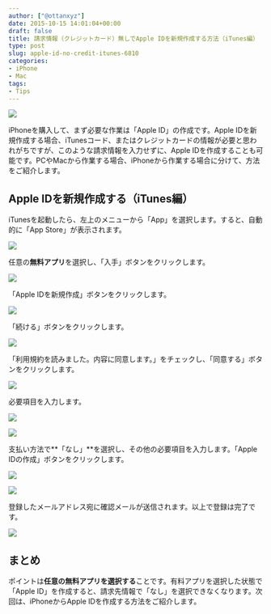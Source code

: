 ```yaml
---
author: ["@ottanxyz"]
date: 2015-10-15 14:01:04+00:00
draft: false
title: 請求情報（クレジットカード）無しでApple IDを新規作成する方法（iTunes編）
type: post
slug: apple-id-no-credit-itunes-6810
categories:
- iPhone
- Mac
tags:
- Tips
---
```


![](/uploads/2015/10/151015-561fae490ff96.jpg)






iPhoneを購入して、まず必要な作業は「Apple ID」の作成です。Apple IDを新規作成する場合、iTunesコード、またはクレジットカードの情報が必要と思われがちですが、このような請求情報を入力せずに、Apple IDを作成することも可能です。PCやMacから作業する場合、iPhoneから作業する場合に分けて、方法をご紹介します。





## Apple IDを新規作成する（iTunes編）





iTunesを起動したら、左上のメニューから「App」を選択します。すると、自動的に「App Store」が表示されます。





![](/uploads/2015/10/151015-561fae4ac61ba.png)






任意の**無料アプリ**を選択し、「入手」ボタンをクリックします。





![](/uploads/2015/10/151015-561fae4e929b2-1.png)






「Apple IDを新規作成」ボタンをクリックします。





![](/uploads/2015/10/151015-561fae511908b-1.png)






「続ける」ボタンをクリックします。





![](/uploads/2015/10/151015-561fae524401a-1.png)






「利用規約を読みました。内容に同意します。」をチェックし、「同意する」ボタンをクリックします。





![](/uploads/2015/10/151015-561fae5422cf1-1.png)






必要項目を入力します。





![](/uploads/2015/10/151015-561fae569ba9e.png)






![](/uploads/2015/10/151015-561fae587b333.png)






支払い方法で**「なし」**を選択し、その他の必要項目を入力します。「Apple IDの作成」ボタンをクリックします。





![](/uploads/2015/10/151015-561fae5a891fa.png)






![](/uploads/2015/10/151015-561fae5c59850.png)






登録したメールアドレス宛に確認メールが送信されます。以上で登録は完了です。





![](/uploads/2015/10/151015-561fae5e784a2.png)






## まとめ





ポイントは**任意の無料アプリを選択する**ことです。有料アプリを選択した状態で「Apple ID」を作成すると、請求先情報で「なし」を選択できなくなります。次回は、iPhoneからApple IDを作成する方法をご紹介します。
